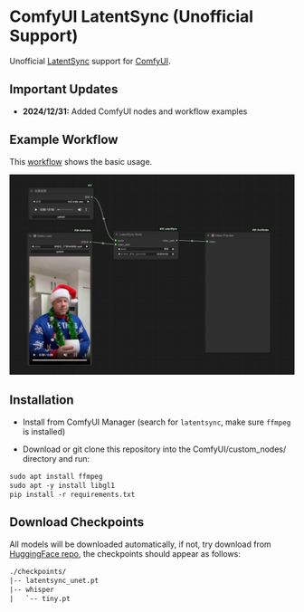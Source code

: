 # ComfyUI LatentSync (Unofficial Support)

Unofficial [LatentSync](https://github.com/bytedance/LatentSync) support for [ComfyUI](https://github.com/comfyanonymous/ComfyUI).

## Important Updates
- **2024/12/31:** Added ComfyUI nodes and workflow examples

## Example Workflow
This [workflow](examples/latentsync_comfyui_basic.json) shows the basic usage.

 ![](examples/latentsync_comfyui_basic.jpg)

## Installation
- Install from ComfyUI Manager (search for `latentsync`, make sure `ffmpeg` is installed)

- Download or git clone this repository into the ComfyUI/custom_nodes/ directory and run:
```
sudo apt install ffmpeg
sudo apt -y install libgl1
pip install -r requirements.txt
```

## Download Checkpoints
All models will be downloaded automatically, if not, try download from [HuggingFace repo](https://huggingface.co/chunyu-li/LatentSync), the checkpoints should appear as follows:

```
./checkpoints/
|-- latentsync_unet.pt
|-- whisper
|   `-- tiny.pt
```
